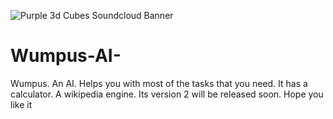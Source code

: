 



![Purple 3d Cubes Soundcloud Banner](https://user-images.githubusercontent.com/85181894/150116692-08d7ff11-c50f-4d2f-bc9f-011c18056072.png)



# Wumpus-AI-
Wumpus. An AI. Helps you with most of the tasks that you need. It has a calculator. A wikipedia engine. Its version 2 will be released soon. Hope you like it
